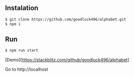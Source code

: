 ## Instalation
````bash
$ git clone https://github.com/goodluck496/alphabet.git
$ npm i
````
## Run
````bash
$ npm run start
````
[Demo][https://stackblitz.com/github/goodluck496/alphabet]

Go to http://localhost
